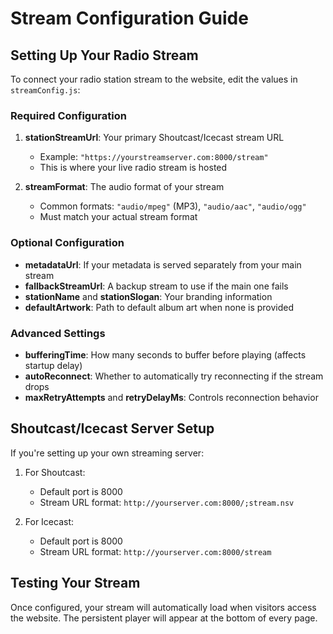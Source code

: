 # Stream Configuration Guide

## Setting Up Your Radio Stream

To connect your radio station stream to the website, edit the values in `streamConfig.js`:

### Required Configuration

1. **stationStreamUrl**: Your primary Shoutcast/Icecast stream URL
   - Example: `"https://yourstreamserver.com:8000/stream"`
   - This is where your live radio stream is hosted

2. **streamFormat**: The audio format of your stream
   - Common formats: `"audio/mpeg"` (MP3), `"audio/aac"`, `"audio/ogg"`
   - Must match your actual stream format

### Optional Configuration

- **metadataUrl**: If your metadata is served separately from your main stream
- **fallbackStreamUrl**: A backup stream to use if the main one fails
- **stationName** and **stationSlogan**: Your branding information
- **defaultArtwork**: Path to default album art when none is provided

### Advanced Settings

- **bufferingTime**: How many seconds to buffer before playing (affects startup delay)
- **autoReconnect**: Whether to automatically try reconnecting if the stream drops
- **maxRetryAttempts** and **retryDelayMs**: Controls reconnection behavior

## Shoutcast/Icecast Server Setup

If you're setting up your own streaming server:

1. For Shoutcast:
   - Default port is 8000
   - Stream URL format: `http://yourserver.com:8000/;stream.nsv`

2. For Icecast:
   - Default port is 8000
   - Stream URL format: `http://yourserver.com:8000/stream`

## Testing Your Stream

Once configured, your stream will automatically load when visitors access the website. The persistent player will appear at the bottom of every page.
